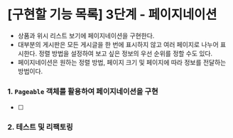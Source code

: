 # [구현할 기능 목록] 3단계 - 페이지네이션 
- 상품과 위시 리스트 보기에 페이지네이션을 구현한다.
- 대부분의 게시판은 모든 게시글을 한 번에 표시하지 않고 여러 페이지로 나누어 표시한다. 정렬 방법을 설정하여 보고 싶은 정보의 우선 순위를 정할 수도 있다.
- 페이지네이션은 원하는 정렬 방법, 페이지 크기 및 페이지에 따라 정보를 전달하는 방법이다.
### 1. `Pageable` 객체를 활용하여 페이지네이션을 구현
- [ ] 

### 2. 테스트 및 리팩토링 



